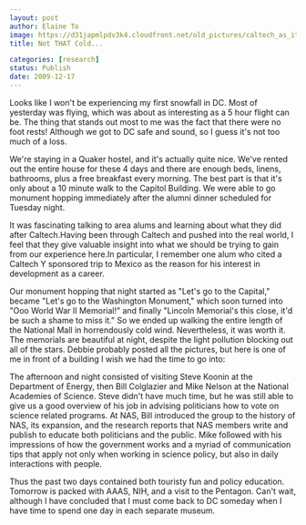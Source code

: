 ```yaml
---
layout: post
author: Elaine To
image: https://d31japmlpdv3k4.cloudfront.net/old_pictures/caltech_as_it_happens/6a0105349b8251970b0128765dba46970c.jpg
title: Not THAT Cold...

categories: [research]
status: Publish
date: 2009-12-17
---
```



Looks like I won't be experiencing my first snowfall in DC. Most of yesterday was flying, which was about as interesting as a 5 hour flight can be. The thing that stands out most to me was the fact that there were no foot rests! Although we got to DC safe and sound, so I guess it's not too much of a loss.

We're staying in a Quaker hostel, and it's actually quite nice. We've rented out the entire house for these 4 days and there are enough beds, linens, bathrooms, plus a free breakfast every morning. The best part is that it's only about a 10 minute walk to the Capitol Building. We were able to go monument hopping immediately after the alumni dinner scheduled for Tuesday night.

It was fascinating talking to area alums and learning about what they did after Caltech.Having been through Caltech and pushed into the real world, I feel that they give valuable insight into what we should be trying to gain from our experience here.In particular, I remember one alum who cited a Caltech Y sponsored trip to Mexico as the reason for his interest in development as a career.

Our monument hopping that night started as "Let's go to the Capital," became "Let's go to the Washington Monument," which soon turned into "Ooo World War II Memorial!" and finally "Lincoln Memorial's this close, it'd be such a shame to miss it." So we ended up walking the entire length of the National Mall in horrendously cold wind. Nevertheless, it was worth it. The memorials are beautiful at night, despite the light pollution blocking out all of the stars. Debbie probably posted all the pictures, but here is one of me in front of a building I wish we had the time to go into:

The afternoon and night consisted of visiting Steve Koonin at the Department of Energy, then Bill Colglazier and Mike Nelson at the National Academies of Science. Steve didn't have much time, but he was still able to give us a good overview of his job in advising politicians how to vote on science related programs. At NAS, Bill introduced the group to the history of NAS, its expansion, and the research reports that NAS members write and publish to educate both politicians and the public. Mike followed with his impressions of how the government works and a myriad of communication tips that apply not only when working in science policy, but also in daily interactions with people.

Thus the past two days contained both touristy fun and policy education. Tomorrow is packed with AAAS, NIH, and a visit to the Pentagon. Can't wait, although I have concluded that I must come back to DC someday when I have time to spend one day in each separate museum.

